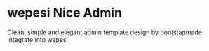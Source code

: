 # wepesi Nice Admin
Clean, simple and elegant admin template design by bootstapmade integrate into wepesi

